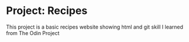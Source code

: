 # Project: Recipes
This project is a basic recipes website showing html and git skill I learned from The Odin Project